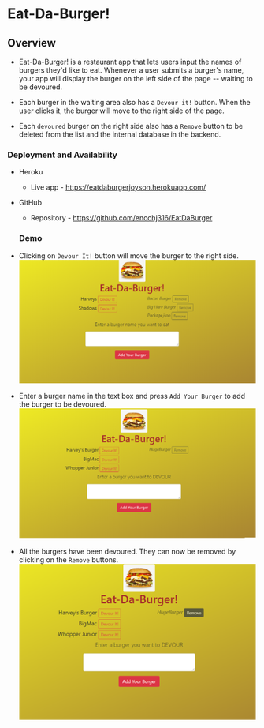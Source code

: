# Eat-Da-Burger! 

## Overview

* Eat-Da-Burger! is a restaurant app that lets users input the names of burgers they'd like to eat. Whenever a user submits a burger's name, your app will display the burger on the left side of the page -- waiting to be devoured.

* Each burger in the waiting area also has a `Devour it!` button. When the user clicks it, the burger will move to the right side of the page.

* Each `devoured` burger on the right side also has a `Remove` button to be deleted from the list and the internal database in the backend.

### Deployment and Availability

* Heroku
  * Live app - https://eatdaburgerjoyson.herokuapp.com/
   
* GitHub
  * Repository - https://github.com/enochj316/EatDaBurger

  ### Demo

* Clicking on `Devour It!` button will move the burger to the right side.
    ![Demo of Main page](public/assets/image/demo1.png)
* Enter a burger name in the text box and press `Add Your Burger` to add the burger to be devoured. 
    ![Demo Image home](public/assets/image/demo3.png)
* All the burgers have been devoured. They can now be removed by clicking on the `Remove` buttons.
    ![Demo Image home](public/assets/image/demo4.png)